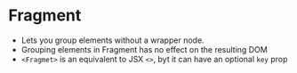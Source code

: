 # Fragment

- Lets you group elements without a wrapper node.
- Grouping elements in Fragment has no effect on the resulting DOM
- `<Fragmet>` is an equivalent to JSX `<>`, byt it can have an optional `key` prop
